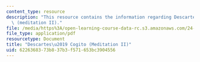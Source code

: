 ```yaml
---
content_type: resource
description: "This resource contains the information regarding Descartes\u2019 Cogito\
  \ (meditation II)."
file: /media/https%3A/open-learning-course-data-rc.s3.amazonaws.com/24-01-classics-of-western-philosophy-spring-2016/6226368373b837b3f571653bc3904556_MIT24_01S16_SES11.pdf
file_type: application/pdf
resourcetype: Document
title: "Descartes\u2019 Cogito (Meditation II)"
uid: 62263683-73b8-37b3-f571-653bc3904556
---
```

